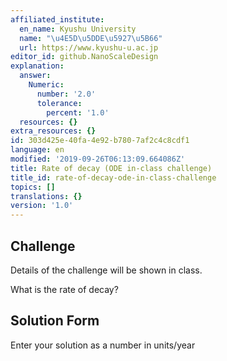 ```yaml
---
affiliated_institute:
  en_name: Kyushu University
  name: "\u4E5D\u5DDE\u5927\u5B66"
  url: https://www.kyushu-u.ac.jp
editor_id: github.NanoScaleDesign
explanation:
  answer:
    Numeric:
      number: '2.0'
      tolerance:
        percent: '1.0'
  resources: {}
extra_resources: {}
id: 303d425e-40fa-4e92-b780-7af2c4c8cdf1
language: en
modified: '2019-09-26T06:13:09.664086Z'
title: Rate of decay (ODE in-class challenge)
title_id: rate-of-decay-ode-in-class-challenge
topics: []
translations: {}
version: '1.0'
---
```


## Challenge
Details of the challenge will be shown in class.

What is the rate of decay?

## Solution Form
Enter your solution as a number in units/year
